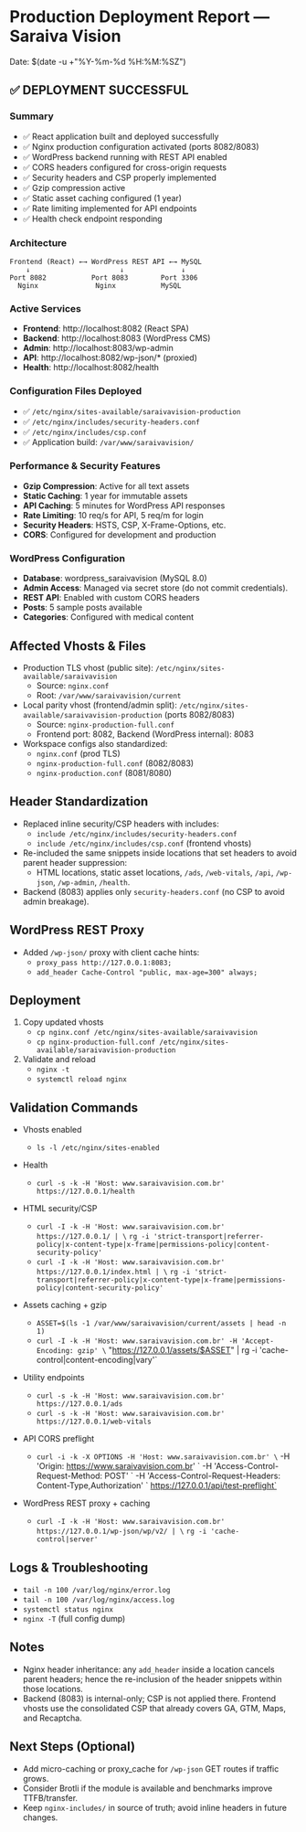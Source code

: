 # Production Deployment Report — Saraiva Vision

Date: $(date -u +"%Y-%m-%d %H:%M:%SZ")

## ✅ DEPLOYMENT SUCCESSFUL

### Summary
- ✅ React application built and deployed successfully
- ✅ Nginx production configuration activated (ports 8082/8083)
- ✅ WordPress backend running with REST API enabled
- ✅ CORS headers configured for cross-origin requests
- ✅ Security headers and CSP properly implemented
- ✅ Gzip compression active
- ✅ Static asset caching configured (1 year)
- ✅ Rate limiting implemented for API endpoints
- ✅ Health check endpoint responding

### Architecture
```
Frontend (React) ←→ WordPress REST API ←→ MySQL
    ↓                      ↓              ↓
Port 8082           Port 8083        Port 3306
  Nginx              Nginx           MySQL
```

### Active Services
- **Frontend**: http://localhost:8082 (React SPA)
- **Backend**: http://localhost:8083 (WordPress CMS)
- **Admin**: http://localhost:8083/wp-admin
- **API**: http://localhost:8082/wp-json/* (proxied)
- **Health**: http://localhost:8082/health

### Configuration Files Deployed
- ✅ `/etc/nginx/sites-available/saraivavision-production`
- ✅ `/etc/nginx/includes/security-headers.conf`
- ✅ `/etc/nginx/includes/csp.conf`
- ✅ Application build: `/var/www/saraivavision/`

### Performance & Security Features
- **Gzip Compression**: Active for all text assets
- **Static Caching**: 1 year for immutable assets
- **API Caching**: 5 minutes for WordPress API responses
- **Rate Limiting**: 10 req/s for API, 5 req/m for login
- **Security Headers**: HSTS, CSP, X-Frame-Options, etc.
- **CORS**: Configured for development and production

### WordPress Configuration
- **Database**: wordpress_saraivavision (MySQL 8.0)
- **Admin Access**: Managed via secret store (do not commit credentials).
- **REST API**: Enabled with custom CORS headers
- **Posts**: 5 sample posts available
- **Categories**: Configured with medical content

## Affected Vhosts & Files
- Production TLS vhost (public site): `/etc/nginx/sites-available/saraivavision`
  - Source: `nginx.conf`
  - Root: `/var/www/saraivavision/current`
- Local parity vhost (frontend/admin split): `/etc/nginx/sites-available/saraivavision-production` (ports 8082/8083)
  - Source: `nginx-production-full.conf`
  - Frontend port: 8082, Backend (WordPress internal): 8083
- Workspace configs also standardized:
  - `nginx.conf` (prod TLS)
  - `nginx-production-full.conf` (8082/8083)
  - `nginx-production.conf` (8081/8080)

## Header Standardization
- Replaced inline security/CSP headers with includes:
  - `include /etc/nginx/includes/security-headers.conf`
  - `include /etc/nginx/includes/csp.conf` (frontend vhosts)
- Re-included the same snippets inside locations that set headers to avoid parent header suppression:
  - HTML locations, static asset locations, `/ads`, `/web-vitals`, `/api`, `/wp-json`, `/wp-admin`, `/health`.
- Backend (8083) applies only `security-headers.conf` (no CSP to avoid admin breakage).

## WordPress REST Proxy
- Added `/wp-json/` proxy with client cache hints:
  - `proxy_pass http://127.0.0.1:8083;`
  - `add_header Cache-Control "public, max-age=300" always;`

## Deployment
1) Copy updated vhosts
   - `cp nginx.conf /etc/nginx/sites-available/saraivavision`
   - `cp nginx-production-full.conf /etc/nginx/sites-available/saraivavision-production`
2) Validate and reload
   - `nginx -t`
   - `systemctl reload nginx`

## Validation Commands
- Vhosts enabled
  - `ls -l /etc/nginx/sites-enabled`

- Health
  - `curl -s -k -H 'Host: www.saraivavision.com.br' https://127.0.0.1/health`

- HTML security/CSP
  - `curl -I -k -H 'Host: www.saraivavision.com.br' https://127.0.0.1/ | \`
    `rg -i 'strict-transport|referrer-policy|x-content-type|x-frame|permissions-policy|content-security-policy'`
  - `curl -I -k -H 'Host: www.saraivavision.com.br' https://127.0.0.1/index.html | \`
    `rg -i 'strict-transport|referrer-policy|x-content-type|x-frame|permissions-policy|content-security-policy'`

- Assets caching + gzip
  - `ASSET=$(ls -1 /var/www/saraivavision/current/assets | head -n 1)`
  - `curl -I -k -H 'Host: www.saraivavision.com.br' -H 'Accept-Encoding: gzip' \`
    "https://127.0.0.1/assets/$ASSET" | rg -i 'cache-control|content-encoding|vary'`

- Utility endpoints
  - `curl -s -k -H 'Host: www.saraivavision.com.br' https://127.0.0.1/ads`
  - `curl -s -k -H 'Host: www.saraivavision.com.br' https://127.0.0.1/web-vitals`

- API CORS preflight
  - `curl -i -k -X OPTIONS -H 'Host: www.saraivavision.com.br' \`
    -H 'Origin: https://www.saraivavision.com.br' \`
    -H 'Access-Control-Request-Method: POST' \`
    -H 'Access-Control-Request-Headers: Content-Type,Authorization' \`
    https://127.0.0.1/api/test-preflight`

- WordPress REST proxy + caching
  - `curl -I -k -H 'Host: www.saraivavision.com.br' https://127.0.0.1/wp-json/wp/v2/ | \`
    `rg -i 'cache-control|server'`

## Logs & Troubleshooting
- `tail -n 100 /var/log/nginx/error.log`
- `tail -n 100 /var/log/nginx/access.log`
- `systemctl status nginx`
- `nginx -T` (full config dump)

## Notes
- Nginx header inheritance: any `add_header` inside a location cancels parent headers; hence the re-inclusion of the header snippets within those locations.
- Backend (8083) is internal-only; CSP is not applied there. Frontend vhosts use the consolidated CSP that already covers GA, GTM, Maps, and Recaptcha.

## Next Steps (Optional)
- Add micro-caching or proxy_cache for `/wp-json` GET routes if traffic grows.
- Consider Brotli if the module is available and benchmarks improve TTFB/transfer.
- Keep `nginx-includes/` in source of truth; avoid inline headers in future changes.
